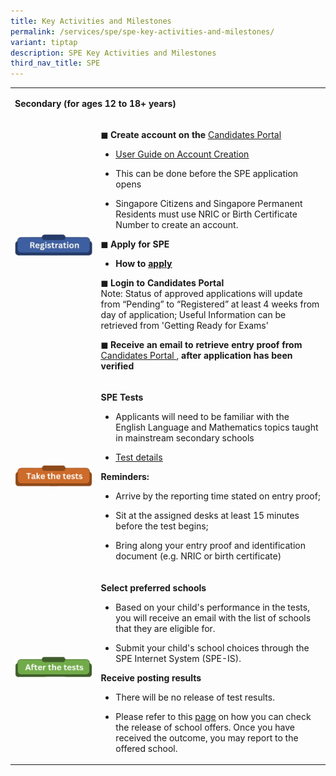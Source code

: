 ```yaml
---
title: Key Activities and Milestones
permalink: /services/spe/spe-key-activities-and-milestones/
variant: tiptap
description: SPE Key Activities and Milestones
third_nav_title: SPE
---
```

<table>
<tbody>
<tr>
<td rowspan="1" colspan="2">
<p><strong>Secondary (for ages 12 to 18+ years)</strong>
</p>
</td>
</tr>
<tr>
<td rowspan="1" colspan="1">
<div class="isomer-image-wrapper">
<img style="width: 100%;" height="auto" width="100%" alt="SPE_Registration_Image" src="/images/SPE/Key Activities and Milestones/Registration_SPE_title.png">
</div>
<p></p>
</td>
<td rowspan="1" colspan="1">
<p></p>
<p></p>
<p></p>
<p><strong>◼ Create account on the&nbsp;</strong><a href="https://myexams.seab.gov.sg/auth/login" rel="noopener noreferrer nofollow" target="_blank"><u>Candidates Portal</u></a>
</p>
<ul data-tight="true" class="tight">
<li>
<p><a href="https://www.moe.gov.sg/-/media/files/returning-singaporeans/spe-user-guide-for-candidates-portal.pdf" rel="noopener noreferrer nofollow" target="_blank"><u>User Guide on Account Creation</u></a>
</p>
</li>
<li>
<p>This can be done before the SPE application opens</p>
</li>
<li>
<p>Singapore Citizens and Singapore Permanent Residents must use NRIC or
Birth Certificate Number to create an account.</p>
</li>
</ul>
<p><strong>◼ Apply for SPE</strong>
</p>
<ul data-tight="true" class="tight">
<li>
<p><strong>How to&nbsp;<a href="https://www.seab.gov.sg/home/services/spe/spe-application-procedures" rel="noopener noreferrer nofollow" target="_blank"><u>apply</u></a></strong>
</p>
</li>
</ul>
<p><strong>◼ Login to Candidates Portal&nbsp;</strong> 
<br>Note: Status of approved applications will update from “Pending” to “Registered”
at least 4 weeks from day of application; Useful Information can be retrieved
from 'Getting Ready for Exams'</p>
<p><strong>◼ Receive an email to retrieve entry proof from</strong>&nbsp;
<a href="https://myexams.seab.gov.sg/auth/login" rel="noopener noreferrer nofollow" target="_blank"><u>Candidates Portal</u> 
</a>, <strong>after application has been verified</strong>
</p>
</td>
</tr>
<tr>
<td rowspan="1" colspan="1">
<div class="isomer-image-wrapper">
<img style="width: 100%" height="auto" width="100%" alt="Take The Tests Title Image" src="/images/SPE/Key Activities and Milestones/Take_Test_SPE_title.png">
</div>
</td>
<td rowspan="1" colspan="1">
<p></p>
<p></p>
<p></p>
<p><strong>SPE Tests&nbsp;</strong>
</p>
<ul data-tight="true" class="tight">
<li>
<p>Applicants will need to be familiar with the English Language and Mathematics
topics taught in mainstream secondary schools</p>
</li>
<li>
<p><a href="https://www.seab.gov.sg/home/services/spe/spe-test-details" rel="noopener noreferrer nofollow" target="_blank"><u>Test details</u></a>
</p>
</li>
</ul>
<p><strong>Reminders:&nbsp;</strong>
</p>
<ul data-tight="true" class="tight">
<li>
<p>Arrive by the reporting time stated on entry proof;</p>
</li>
<li>
<p>Sit at the assigned desks at least 15 minutes before the test begins;</p>
</li>
<li>
<p>Bring along your entry proof and identification document (e.g. NRIC or
birth certificate)</p>
</li>
</ul>
</td>
</tr>
<tr>
<td rowspan="1" colspan="1">
<div class="isomer-image-wrapper">
<img style="width: 100%" height="auto" width="100%" alt="After the Tests Title Image" src="/images/SPE/Key Activities and Milestones/After_the_Tests_SPE_Title.png">
</div>
</td>
<td rowspan="1" colspan="1">
<p></p>
<p></p>
<p></p>
<p><strong>Select preferred schools</strong>
</p>
<ul data-tight="true" class="tight">
<li>
<p>Based on your child's performance in the tests, you will receive an email
with the list of schools that they are eligible for.</p>
</li>
<li>
<p>Submit your child's school choices through the SPE Internet System (SPE-IS).</p>
</li>
</ul>
<p><strong>Receive posting results</strong>
</p>
<ul data-tight="true" class="tight">
<li>
<p>There will be no release of test results.</p>
</li>
<li>
<p>Please refer to this <a href="https://www.seab.gov.sg/home/services/spe/spe-school-selections-and-postings" rel="noopener noreferrer nofollow" target="_blank"><u>page</u></a> on
how you can check the release of school offers. Once you have received
the outcome, you may report to the offered school.</p>
</li>
</ul>
</td>
</tr>
</tbody>
</table>
<p></p>